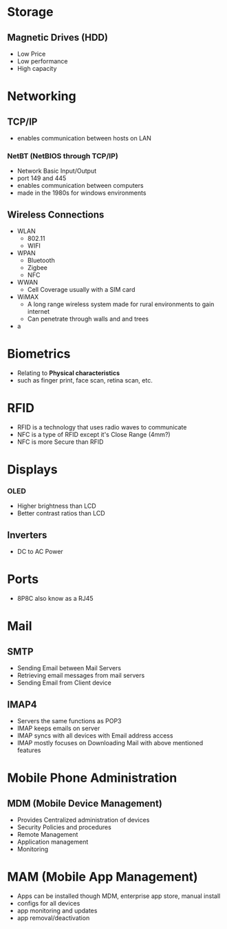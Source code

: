 # Storage
## Magnetic Drives (HDD)
- Low Price
- Low performance
- High capacity 
# Networking
## TCP/IP
- enables communication between hosts on LAN
### NetBT (NetBIOS through TCP/IP)
- Network Basic Input/Output
- port 149 and 445
- enables communication between computers
- made in the 1980s for windows environments
## Wireless Connections
- WLAN 
	- 802.11
	- WIFI
- WPAN
	- Bluetooth
	- Zigbee
	- NFC
-  WWAN
	- Cell Coverage usually with a SIM card
- WiMAX
	- A long range wireless system made for rural environments to gain internet
	- Can penetrate through walls and and trees
- a
# Biometrics
- Relating to **Physical characteristics**
- such as finger print, face scan, retina scan, etc.
# RFID
- RFID is a technology that uses radio waves to communicate
- NFC is a type of RFID except it's Close Range (4mm?)
- NFC is more Secure than RFID
# Displays
### OLED
- Higher brightness than LCD
- Better contrast ratios than LCD
## Inverters
- DC to AC Power
# Ports
- 8P8C also know as a RJ45
# Mail
## SMTP
- Sending Email between Mail Servers
- Retrieving email messages from mail servers
- Sending Email from Client device
## IMAP4
- Servers the same functions as POP3
- IMAP keeps emails on server
- IMAP syncs with all devices with Email address access
- IMAP mostly focuses on Downloading Mail with above mentioned features

# Mobile Phone Administration
## MDM (Mobile Device Management)
- Provides Centralized administration of devices
- Security Policies and procedures
- Remote Management
- Application management
- Monitoring
# MAM (Mobile App Management)
- Apps can be installed though MDM, enterprise app store, manual install
- configs for all devices
- app monitoring and updates
- app removal/deactivation

